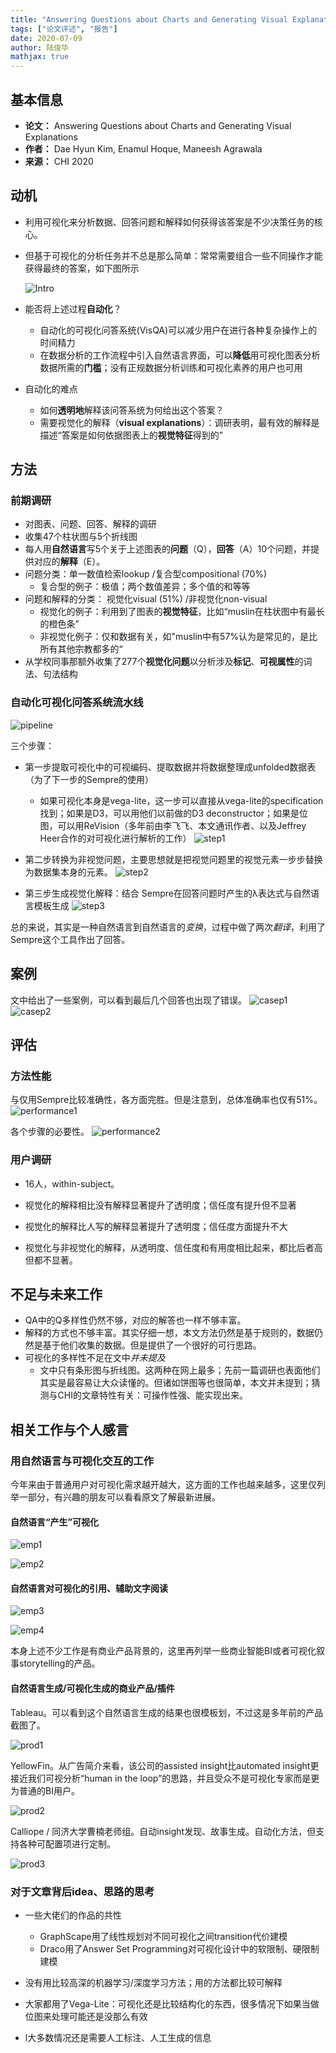```yaml
---
title: "Answering Questions about Charts and Generating Visual Explanations"
tags: ["论文评述", "报告"]
date: 2020-07-09
author: 陆俊华
mathjax: true
---
```



## 基本信息

- **论文：** Answering Questions about Charts and Generating Visual Explanations
- **作者：** Dae Hyun Kim, Enamul Hoque, Maneesh Agrawala
- **来源：** CHI 2020

## 动机

- 利用可视化来分析数据、回答问题和解释如何获得该答案是不少决策任务的核心。

- 但基于可视化的分析任务并不总是那么简单：常常需要组合一些不同操作才能获得最终的答案，如下图所示

   ![Intro](http://www.cad.zju.edu.cn/home/vagblog/images/photo_bed/2020/7/15/3bf355fee7bc74fc59d1487ca9c5a2bbf11e4006.png)

- 能否将上述过程**自动化**？
  
  - 自动化的可视化问答系统(VisQA)可以减少用户在进行各种复杂操作上的时间精力
  - 在数据分析的工作流程中引入自然语言界面，可以**降低**用可视化图表分析数据所需的**门槛**；没有正规数据分析训练和可视化素养的用户也可用
  
- 自动化的难点

   - 如何**透明地**解释该问答系统为何给出这个答案？
   - 需要视觉化的解释（**visual explanations**）：调研表明，最有效的解释是描述“答案是如何依据图表上的**视觉特征**得到的”

## 方法

### 前期调研

- 对图表、问题、回答、解释的调研
- 收集47个柱状图与5个折线图
- 每人用**自然语言**写5个关于上述图表的**问题**（Q），**回答**（A）10个问题，并提供对应的**解释**（E）。
- 问题分类：单一数值检索lookup /复合型compositional (70%)
  - 复合型的例子：极值；两个数值差异；多个值的和等等
- 问题和解释的分类： 视觉化visual (51%) /非视觉化non-visual
  - 视觉化的例子：利用到了图表的**视觉特征**，比如“muslin在柱状图中有最长的橙色条”
  - 非视觉化例子：仅和数据有关，如"muslin中有57%认为是常见的，是比所有其他宗教都多的“
- 从学校同事那额外收集了277个**视觉化问题**以分析涉及**标记**、**可视属性**的词法、句法结构

### 自动化可视化问答系统流水线

![pipeline](http://www.cad.zju.edu.cn/home/vagblog/images/photo_bed/2020/7/15/b02870ac95b9dda88ba9a161ab5f434a3c1b2017.gif)

三个步骤：

- 第一步提取可视化中的可视编码、提取数据并将数据整理成unfolded数据表（为了下一步的Sempre的使用）
  - 如果可视化本身是vega-lite，这一步可以直接从vega-lite的specification找到；如果是D3，可以用他们以前做的D3 deconstructor；如果是位图，可以用ReVision（多年前由李飞飞、本文通讯作者、以及Jeffrey Heer合作的对可视化进行解析的工作）
![step1](http://www.cad.zju.edu.cn/home/vagblog/images/photo_bed/2020/7/15/54eab59b4cb0d47929aa39e446cd0cf978d7e4ad.png)
  
- 第二步转换为非视觉问题，主要思想就是把视觉问题里的视觉元素一步步替换为数据集本身的元素。
![step2](http://www.cad.zju.edu.cn/home/vagblog/images/photo_bed/2020/7/15/3ef36f6890ab7fac597d43dee429d1914e3f2865.png)

- 第三步生成视觉化解释：结合 Sempre在回答问题时产生的λ表达式与自然语言模板生成
![step3](http://www.cad.zju.edu.cn/home/vagblog/images/photo_bed/2020/7/15/e6fda318224eba29c16ed1b36b46d4e7e1897744.png)

总的来说，其实是一种自然语言到自然语言的*变换*，过程中做了两次*翻译*，利用了Sempre这个工具作出了回答。

## 案例

文中给出了一些案例，可以看到最后几个回答也出现了错误。
![casep1](http://www.cad.zju.edu.cn/home/vagblog/images/photo_bed/2020/7/15/849bb829242e00377147c4728524cf78e84eba4b.png)
![casep2](http://www.cad.zju.edu.cn/home/vagblog/images/photo_bed/2020/7/15/022492de79472bcb97ec5b962f062b3c96304b43.png)

## 评估

### 方法性能

与仅用Sempre比较准确性，各方面完胜。但是注意到，总体准确率也仅有51%。
![performance1](http://www.cad.zju.edu.cn/home/vagblog/images/photo_bed/2020/7/15/85890869255f80aeeecd6351ba4aff82f27b2449.png)

各个步骤的必要性。
![performance2](http://www.cad.zju.edu.cn/home/vagblog/images/photo_bed/2020/7/15/2d195596173e70ca58fd11fc287fcf5b3f64cbe1.png)

### 用户调研

- 16人，within-subject。

- 视觉化的解释相比没有解释显著提升了透明度；信任度有提升但不显著

- 视觉化的解释比人写的解释显著提升了透明度；信任度方面提升不大

- 视觉化与非视觉化的解释，从透明度、信任度和有用度相比起来，都比后者高但都不显著。

## 不足与未来工作

- QA中的Q多样性仍然不够，对应的解答也一样不够丰富。
- 解释的方式也不够丰富。其实仔细一想，本文方法仍然是基于规则的，数据仍然是基于他们收集的数据。但是提供了一个很好的可行思路。
- 可视化的多样性不足在文中*并未提及*
  - 文中只有条形图与折线图。这两种在网上最多；先前一篇调研也表面他们其实是最容易让大众读懂的。但诸如饼图等也很简单，本文并未提到；猜测与CHI的文章特性有关：可操作性强、能实现出来。

## 相关工作与个人感言

### 用自然语言与可视化交互的工作

今年来由于普通用户对可视化需求越开越大，这方面的工作也越来越多，这里仅列举一部分，有兴趣的朋友可以看看原文了解最新进展。

#### 自然语言“产生”可视化

![emp1](http://www.cad.zju.edu.cn/home/vagblog/images/photo_bed/2020/7/15/2e50510e790ab7c1770bb9249091ea39eab41af1.png)

![emp2](http://www.cad.zju.edu.cn/home/vagblog/images/photo_bed/2020/7/15/d3d2ddff2ed65bc2ed2461a2ccef1255ef48cbeb.png)

#### 自然语言对可视化的引用、辅助文字阅读

![emp3](http://www.cad.zju.edu.cn/home/vagblog/images/photo_bed/2020/7/15/e2324f242896ed3ef5df8fa7305ce496930dadb8.png)

![emp4](http://www.cad.zju.edu.cn/home/vagblog/images/photo_bed/2020/7/15/adce7241676b6a1de61c8c18a4931da500b82dfe.png)

本身上述不少工作是有商业产品背景的，这里再列举一些商业智能BI或者可视化叙事storytelling的产品。

#### 自然语言生成/可视化生成的商业产品/插件

Tableau。可以看到这个自然语言生成的结果也很模板划，不过这是多年前的产品截图了。

![prod1](http://www.cad.zju.edu.cn/home/vagblog/images/photo_bed/2020/7/15/519cbfd715fd17b0999ffcb06ea3e76d0325a952.png)

YellowFin。从广告简介来看，该公司的assisted insight比automated insight更接近我们可视分析“human in the loop”的思路，并且受众不是可视化专家而是更为普通的BI用户。

![prod2](http://www.cad.zju.edu.cn/home/vagblog/images/photo_bed/2020/7/15/c13ad81315584f27e1e6395d1f897be10c78e4ac.png)

Calliope / 同济大学曹楠老师组。自动insight发现、故事生成。自动化方法，但支持各种可配置项进行定制。

![prod3](http://www.cad.zju.edu.cn/home/vagblog/images/photo_bed/2020/7/15/df86962ac64ee6fdc089f933b7f1c9ad1463aa71.png)

### 对于文章背后idea、思路的思考

- 一些大佬们的作品的共性
  - GraphScape用了线性规划对不同可视化之间transition代价建模
  - Draco用了Answer Set Programming对可视化设计中的软限制、硬限制建模

- 没有用比较高深的机器学习/深度学习方法；用的方法都比较可解释
- 大家都用了Vega-Lite：可视化还是比较结构化的东西，很多情况下如果当做位图来处理可能还是没那么有效
- l大多数情况还是需要人工标注、人工生成的信息